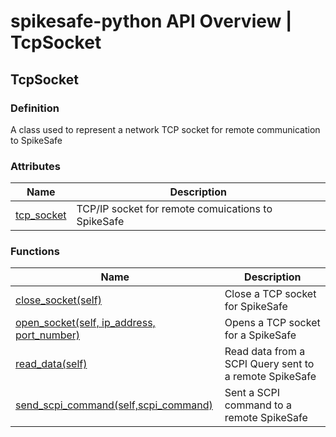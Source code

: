 # spikesafe-python API Overview | TcpSocket

## TcpSocket

### Definition
A class used to represent a network TCP socket for remote communication to SpikeSafe

### Attributes
| Name | Description |
| - | - |
| [tcp_socket](/spikesafe_python_lib_docs/TcpSocket/tcp_socket/README.md) | TCP/IP socket for remote comuications to SpikeSafe |

### Functions
| Name | Description |
| - | - |
| [close_socket(self)](/spikesafe_python_lib_docs/TcpSocket/close_socket/README.md) | Close a TCP socket for SpikeSafe |
| [open_socket(self, ip_address, port_number)](/spikesafe_python_lib_docs/TcpSocket/open_socket/README.md) | Opens a TCP socket for a SpikeSafe |
| [read_data(self)](/spikesafe_python_lib_docs/TcpSocket/read_data/README.md) | Read data from a SCPI Query sent to a remote SpikeSafe |
| [send_scpi_command(self,scpi_command)](/spikesafe_python_lib_docs/TcpSocket/send_scpi_command/README.md) | Sent a SCPI command to a remote SpikeSafe |